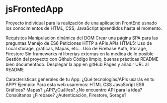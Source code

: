 # jsFrontedApp

Proyecto individual para la realización de una aplicación FrontEnd usnado los conocimientos de HTML, CSS, JavaScript aprendidos hasta el momento.

Requisitos
Manipulación dinámica del DOM
Crear una página SPA para las preguntas
Manejo de ES6
Peticiones HTTP a APIs
APIs HTML5: Uso de Local storage, gráficas, Mapas, etc...
Uso de Firebase:Auth, Storage, Firestore
Sin frameworks ni librerias externas en la medida de lo posible
Gestión del proyecto con  Github 
Código limpio, buenas prácticas
README bien documentado.
Desplegar la app en gitHub Pages y añadir URL al README


Características generales de tu App:
¿Qué tecnologías/APIs usarás en tu APP? Ejemplo:
Para esta web usaremos:
HTML
CSS
JavaScript
ES6
Gráficas?
Mapas?
¿API?¿Cuál/es?
¿No encuentro API para la idea? Consúltanos
¿Firebase? ¿Autenticación, Firestore, Sorage?